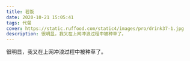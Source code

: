 ```yaml
---
title: 若饭
date: 2020-10-21 15:05:41
tags: 代餐
cover: https://static.ruffood.com/static4/images/pro/drink37-1.jpg
description: 很明显，我又在上网冲浪过程中被种草了。
---
```

很明显，我又在上网冲浪过程中被种草了。
